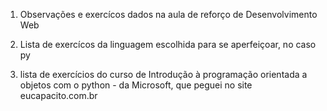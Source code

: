 1. Observações e exercícos dados na aula de reforço de Desenvolvimento Web

2. Lista de exercícos da linguagem escolhida para se aperfeiçoar, no caso py

3. lista de exercícios do curso de Introdução à programação orientada a objetos com o python - da Microsoft, que peguei no site eucapacito.com.br

